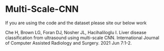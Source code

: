 # Multi-Scale-CNN

If you are using the code and the dataset please site our below work

Che H, Brown LG, Foran DJ, Nosher JL, Hacihaliloglu I. Liver disease classification from ultrasound using multi-scale CNN. International Journal of Computer Assisted Radiology and Surgery. 2021 Jun 7:1-2.

